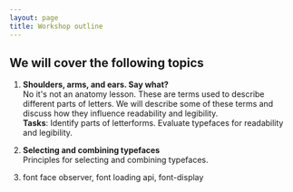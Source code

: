 ```yaml
---
layout: page
title: Workshop outline
---
```


## We will cover the following topics

1. **Shoulders, arms, and ears. Say what?**<br>
    No it's not an anatomy lesson. These are terms used to describe different parts of letters. We will describe some of these terms and discuss how they influence readability and legibility.<br>
    **Tasks**: Identify parts of letterforms. Evaluate typefaces for readability and legibility.

2. **Selecting and combining typefaces**<br>
    Principles for selecting and combining typefaces.<br>

3. font face observer, font loading api, font-display




